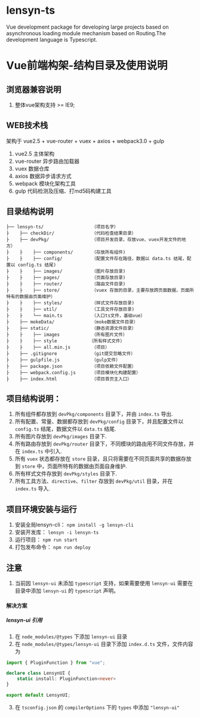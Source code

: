 
# lensyn-ts
Vue development package for developing large projects based on asynchronous loading module mechanism based on Routing.The development language is Typescript.

# Vue前端构架-结构目录及使用说明

## 浏览器兼容说明

1. 整体vue架构支持 >= IE9;

## WEB技术栈

架构于 vue2.5 + vue-router + vuex + axios + webpack3.0 + gulp
1. vue2.5 主体架构
2. vue-router 异步路由加载器
3. vuex 数据仓库
4. axios 数据异步请求方式
5. webpack 模块化架构工具
6. gulp 代码检测及压缩、打md5码构建工具


## 目录结构说明

```
├── lensyn-ts/                  （项目名字）
├    ├── checkDir/              （代码检查结果目录）
├    ├── devPkg/                （项目开发目录，存放vue、vuex开发文件的地方）
├    ├    ├── components/       （存放所有组件)
├    ├    ├── config/           （配置文件存在路径，数据以 data.ts 结尾，配置以 config.ts 结尾)
├    ├    ├── images/           （图片存放目录)
├    ├    ├── pages/            （页面存放目录)
├    ├    ├── router/           （路由文件目录)
├    ├    ├── store/            （vuex 存放的目录，主要存放跨页面数据，页面所特有的数据由页面维护）
├    ├    ├── styles/           （样式文件存放目录)
├    ├    ├── util/             （工具文件存放目录)
├    ├    └── main.ts           （入口ts文件，基础vue）
├    ├── mokeData/              （moke数据文件目录）
├    ├── static/                （静态资源文件目录）
├    ├    ├── images            （所有图片文件）
├    ├    ├── style            （所有样式文件）
├    ├    ├── all.min.js        （项目）
├    ├── .gitignore             （git提交忽略文件）
├    ├── gulpfile.js            （gulp文件）
├    ├── package.json           （项目依赖文件配置）
├    ├── webpack.config.js      （项目模块化构建配置）
├    ├── index.html             （项目首页主入口）
```
## 项目结构说明：

1. 所有组件都存放到 `devPkg/components` 目录下，并由 `index.ts` 导出.
2. 所有配置、常量、数据都存放到 `devPkg/config` 目录下，并且配置文件以 `config.ts` 结尾，数据文件以 `data.ts` 结尾.
3. 所有图片存放到 `devPkg/images` 目录下.
4. 所有路由存放到 `devPkg/router` 目录下，不同模块的路由用不同文件存放，并在 `index.ts` 中引入.
5. 所有 `vuex` 状态都存放在 `store` 目录，且只将需要在不同页面共享的数据存放到 `store` 中，页面所特有的数据由页面自身维护. 
6. 所有样式文件存放到 `devPkg/styles` 目录下.
7. 所有工具方法、`directive`、`filter` 存放到 `devPkg/util` 目录，并在 `index.ts` 导入.

## 项目环境安装与运行
1. 安装全局lensyn-cli：
 `npm install -g lensyn-cli`
2. 安装开发库：
 `lensyn -i lensyn-ts`
3. 运行项目：
 `npm run start`
4. 打包发布命令：
 `npm run deploy`

## 注意
1. 当前因 `lensyn-ui` 未添加 `typescript` 支持，如果需要使用 `lensyn-ui` 需要在目录中添加 `lensyn-ui` 的 `typescript` 声明。

#### 解决方案
##### lensyn-ui 引用
1. 在 `node_modules/@types` 下添加 `lensyn-ui` 目录
2. 在 `node_modules/@types/lensyn-ui` 目录下添加 `index.d.ts` 文件，文件内容为
```ts
import { PluginFunction } from "vue";

declare class LensynUI {
    static install: PluginFunction<never>
}

export default LensynUI;
```
3. 在 `tsconfig.json` 的 `compilerOptions` 下的 `types` 中添加 `"lensyn-ui"`

